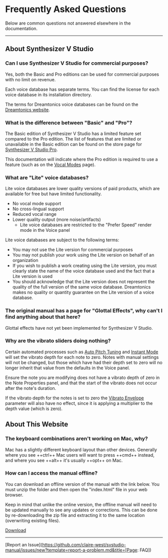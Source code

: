 # Frequently Asked Questions

Below are common questions not answered elsewhere in the documentation.

---

## About Synthesizer V Studio

### Can I use Synthesizer V Studio for commercial purposes?
Yes, both the Basic and Pro editions can be used for commercial purposes with no limit on revenue.

Each voice database has separate terms. You can find the license for each voice database in its installation directory.

The terms for Dreamtonics voice databases can be found on the [Dreamtonics website](https://dreamtonics.com/en/terms/).

### What is the difference between "Basic" and "Pro"?

The Basic edition of Synthesizer V Studio has a limited feature set compared to the Pro edition. The list of features that are limited or unavailable in the Basic edition can be found on the store page for [Synthesizer V Studio Pro](https://store.dreamtonics.com/product/editor-svstudio-pro/).

This documentation will indicate where the Pro edition is required to use a feature (such as on the [Vocal Modes](ai-functions/vocal-modes.md) page).

### What are "Lite" voice databases?
Lite voice databases are lower quality versions of paid products, which are available for free but have limited functionality.

- No vocal mode support
- No cross-lingual support
- Reduced vocal range
- Lower quality output (more noise/artifacts)
    - Lite voice databases are restricted to the "Prefer Speed" render mode in the Voice panel

Lite voice databases are subject to the following terms:

- You may not use the Lite version for commercial purposes
- You may not publish your work using the Lite version on behalf of an organization
- If you wish to publish a work creating using the Lite version, you must clearly state the name of the voice database used and the fact that a Lite version is used
- You should acknowledge that the Lite version does not represent the quality of the full version of the same voice database. Dreamtonics makes no quality or quantity guarantee on the Lite version of a voice database.

### The original manual has a page for "Glottal Effects", why can't I find anything about that here?
Glottal effects have not yet been implemented for Synthesizer V Studio.

### Why are the vibrato sliders doing nothing?

Certain automated processes such as [Auto Pitch Tuning](ai-functions/auto-pitch-tuning.md) and [Instant Mode](ai-functions/instant-mode.md) will set the vibrato depth for each note to zero. Notes with manual settings will not be changed, but those which have had their depth set to zero will no longer inherit that value from the defaults in the Voice panel.

Ensure the note you are modifying does not have a vibrato depth of zero in the Note Properties panel, and that the start of the vibrato does not occur after the note's duration.

If the vibrato depth for the notes is set to zero the [Vibrato Envelope](parameters/editing-parameters.md#vibrato-envelope) parameter will also have no effect, since it is applying a multiplier to the depth value (which is zero).

## About This Website

### The keyboard combinations aren't working on Mac, why?

Mac has a slightly different keyboard layout than other devices. Generally where you see ++ctrl++ Mac users will want to press ++cmd++ instead, and where you see ++alt++ it's usually ++opt++ on Mac.

### How can I access the manual offline?

You can download an offline version of the manual with the link below. You must unzip the folder and then open the "index.html" file in your web browser.

Keep in mind that unlike the online version, the offline manual will need to be updated manually to see any updates or corrections. This can be done by re-downloading the zip file and extracting it to the same location (overwriting existing files).

[Download](https://github.com/claire-west/svstudio-manual/zipball/offline)

---

[Report an Issue](https://github.com/claire-west/svstudio-manual/issues/new?template=report-a-problem.md&title=[Page: FAQ])